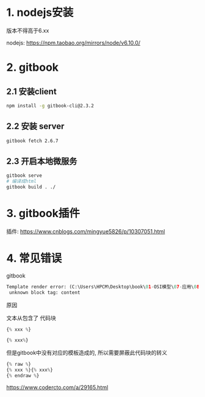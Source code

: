 # 1. nodejs安装

版本不得高于6.xx

nodejs: https://npm.taobao.org/mirrors/node/v6.10.0/ 

# 2. gitbook

## 2.1 安装client

```bash
npm install -g gitbook-cli@2.3.2
```

## 2.2 安装 server

```bash
gitbook fetch 2.6.7
```

## 2.3 开启本地微服务

```bash
gitbook serve
# 编译成html
gitbook build . ./
```

# 3. gitbook插件

插件:  https://www.cnblogs.com/mingyue5826/p/10307051.html

# 4. 常见错误

gitbook 

```python
Template render error: (C:\Users\HPCM\Desktop\book\01-OSI模型\07-应用\08-WSGI协议.md) [Line 333, Column 29]
 unknown block tag: content
```

原因

文本从包含了 代码块

```python
{% xxx %}

{% xxx%}
```

但是gitbook中没有对应的模板造成的, 所以需要屏蔽此代码块的转义

```python
{% raw %}
{% xxx %}{% xxx%}
{% endraw %}
```

https://www.codercto.com/a/29165.html